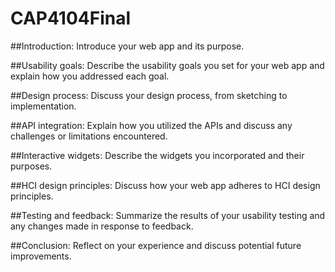 # CAP4104Final


##Introduction: 
Introduce your web app and its purpose.

##Usability goals: 
Describe the usability goals you set for your web app and explain how you addressed each goal.

##Design process: 
Discuss your design process, from sketching to implementation.

##API integration: 
Explain how you utilized the APIs and discuss any challenges or limitations encountered.

##Interactive widgets: 
Describe the widgets you incorporated and their purposes.

##HCI design principles: Discuss how your web app adheres to HCI design principles.

##Testing and feedback: Summarize the results of your usability testing and any changes made in response to feedback.

##Conclusion: 
Reflect on your experience and discuss potential future improvements.

